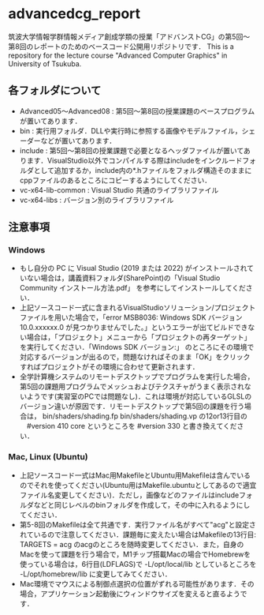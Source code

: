 # advancedcg_report
筑波大学情報学群情報メディア創成学類の授業「アドバンストCG」の第5回～第8回のレポートのためのベースコード公開用リポジトリです．
This is a repository for the lecture course "Advanced Computer Graphics" in University of Tsukuba. 

## 各フォルダについて
* Advanced05～Advanced08 : 第5回～第8回の授業課題のベースプログラムが置いてあります．
* bin : 実行用フォルダ．DLLや実行時に参照する画像やモデルファイル，シェーダーなどが置いてあります．
* include : 第5回～第8回の授業課題で必要となるヘッダファイルが置いてあります．VisualStudio以外でコンパイルする際はincludeをインクルードフォルダとして追加するか，include内の*.hファイルをフォルダ構造そのままにcppファイルのあるところにコピーするようにしてください．
* vc-x64-lib-common : Visual Studio 共通のライブラリファイル
* vc-x64-libs : バージョン別のライブラリファイル

## 注意事項
### Windows
* もし自分の PC に Visual Studio (2019 または 2022) がインストールされていない場合は，講義資料フォルダ(SharePoint)の「Visual Studio Community インストール方法.pdf」 を参考にしてインストールしてください．
* 上記ソースコード一式に含まれるVisualStudioソリューション/プロジェクトファイルを用いた場合で，「error MSB8036: Windows SDK バージョン 10.0.xxxxxx.0 が見つかりませんでした。」というエラーが出てビルドできない場合は，「プロジェクト」メニューから「プロジェクトの再ターゲット」を実行してください．「Windows SDK バージョン:」 のところにその環境で対応するバージョンが出るので，問題なければそのまま「OK」をクリックすればプロジェクトがその環境に合わせて更新されます．
* 全学計算機システムのリモートデスクトップでプログラムを実行した場合，第5回の課題用プログラムでメッシュおよびテクスチャがうまく表示されないようです(実習室のPCでは問題なし)．これは環境が対応しているGLSLのバージョン違いが原因です．リモートデスクトップで第5回の課題を行う場合は，
  bin/shaders/shading.fp
  bin/shaders/shading.vp
の12or13行目の
　#version 410 core
というところを
  #version 330
と書き換えてください．

### Mac, Linux (Ubuntu)
* 上記ソースコード一式はMac用MakefileとUbuntu用Makefileは含んでいるのでそれを使ってください(Ubuntu用はMakefile.ubuntuとしてあるので適宜ファイル名変更してください)．ただし，画像などのファイルはincludeフォルダなどと同じレベルのbinフォルダを作成して，その中に入れるようにしてください．
* 第5-8回のMakefileは全て共通です．実行ファイル名がすべて"acg"と設定されているので注意してください．課題毎に変えたい場合はMakefileの13行目:
TARGETS = acg
のacgのところを随時変更してください．また，自身のMacを使って課題を行う場合で，M1チップ搭載Macの場合でHomebrewを使っている場合は，6行目(LDFLAGS)で -L/opt/local/lib としているところを -L/opt/homebrew/lib に変更してみてください．
* Mac環境でマウスによる制御点選択の位置がずれる可能性があります．その場合，アプリケーション起動後にウィンドウサイズを変えると直るようです．
